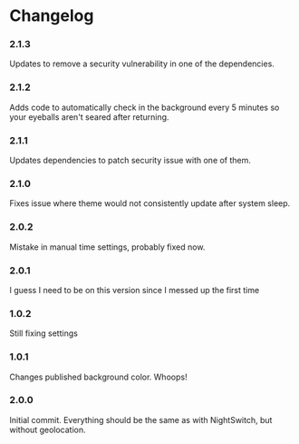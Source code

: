 # Changelog

### 2.1.3
Updates to remove a security vulnerability in one of the dependencies.

### 2.1.2
Adds code to automatically check in the background every 5 minutes so your eyeballs aren't seared after returning.

### 2.1.1
Updates dependencies to patch security issue with one of them.

### 2.1.0
Fixes issue where theme would not consistently update after system sleep.

### 2.0.2
Mistake in manual time settings, probably fixed now.

### 2.0.1
I guess I need to be on this version since I messed up the first time

### 1.0.2
Still fixing settings

### 1.0.1
Changes published background color. Whoops!

### 2.0.0
Initial commit. Everything should be the same as with NightSwitch, but without geolocation.
